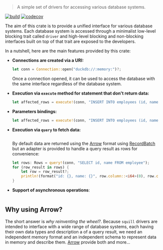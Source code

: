 > A simple set of drivers for accessing various database systems.

[![build](https://img.shields.io/github/actions/workflow/status/squill-app/squill-drivers/check.yml?style=for-the-badge)](https://github.com/squill-app/squill-drivers/actions/workflows/check.yml)
[![codecov](https://img.shields.io/codecov/c/gh/squill-app/squill-drivers/settings/badge.svg?token=MZQU5H90OW&style=for-the-badge&logo=codecov)](https://codecov.io/github/squill-app/squill-drivers)

The aim of this crate is to provide a unified interface for various database systems. Each database system is accessed
through a minimalist low-level blocking trait called `driver` and high-level blocking and non-blocking interfaces built
on top of that trait are exposed to the developers.

In a nutshell, here are the main features provided by this crate:

- **Connections are created via a URI:**

  ```rust
  let conn = Connection::open("duckdb://:memory:")?;
  ```

  Once a connection opened, it can be used to access the database with the same interface regardless of the database
  system.

- **Execution via `execute` method for statement that don't return data:**

  ```rust
  let affected_rows = execute!(conn, "INSERT INTO employees (id, name) VALUES (1, 'McFly')");
  ```

- **Parameters bindings:**

  ```rust
  let affected_rows = execute!(conn, "INSERT INTO employees (id, name) VALUES (?, ?)", 1, "Mc Fly");
  ```

- **Execution via `query` to fetch data:**

  ```rust

  ```

  By default data are returned using the [Arrow](https://arrow.apache.org) format using
  [RecordBatch](https://docs.rs/arrow-array/52.0.0/arrow_array/struct.RecordBatch.html) but an adapter is provided to
  handle a query result as rows for convenience:

  ```rust
  let rows: Rows = query!(conn, "SELECT id, name FROM employee");
  for (row_result in rows) {
      let row = row_result?;
      println!(format("id: {}, name: {}", row.column::<i64>(0), row.column::<String>(1)));
  }
  ```

- **Support of asynchronous operations**:

  ```

  ```

## Why using Arrow?

The short answer is _why reinventing the wheel?_. Because `squill` drivers are intended to interface with a wide range
of database systems, each having their own data types and description a of a query result, we need an independent memory
format and an independent schema to represent data in memory and describe them.
[Arrow](https://arrow.apache.org/docs/python/api/datatypes.html#data-types-and-schemas) provide both and more...
